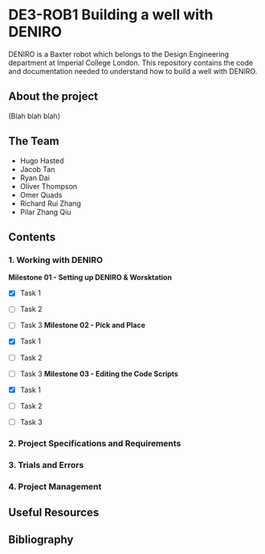 # DE3-ROB1 Building a well with DENIRO
DENIRO is a Baxter robot which belongs to the Design Engineering department at Imperial College London. This repository contains the code and documentation needed to understand how to build a well with DENIRO.

## About the project
(Blah blah blah)

## The Team
- Hugo Hasted
- Jacob Tan
- Ryan Dai
- Oliver Thompson
- Omer Quads
- Richard Rui Zhang
- Pilar Zhang Qiu

## Contents
### 1. Working with DENIRO
**Milestone 01 - Setting up DENIRO & Worsktation**
- [x] Task 1
- [ ] Task 2
- [ ] Task 3
**Milestone 02 - Pick and Place**
- [x] Task 1
- [ ] Task 2
- [ ] Task 3
**Milestone 03 - Editing the Code Scripts**
- [x] Task 1
- [ ] Task 2
- [ ] Task 3


### 2. Project Specifications and Requirements

### 3. Trials and Errors
### 4. Project Management

## Useful Resources

## Bibliography
